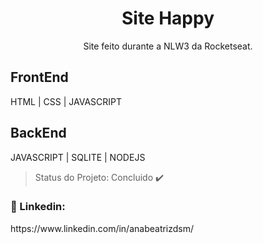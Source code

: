 <h1 align="center">Site Happy</h1>
<p align="center">Site feito durante a NLW3 da Rocketseat. </p>

<h2>FrontEnd</h2>
HTML | CSS | JAVASCRIPT

<h2>BackEnd</h2>
JAVASCRIPT | SQLITE | NODEJS

> Status do Projeto: Concluido :heavy_check_mark:

<h3>🔗 Linkedin:</h3> 
https://www.linkedin.com/in/anabeatrizdsm/



